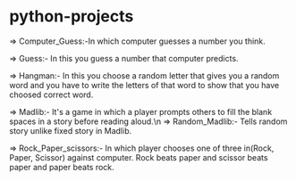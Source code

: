 # python-projects
=> Computer_Guess:-In which computer guesses a number you think.





=> Guess:- In this you guess a number that computer predicts.






=> Hangman:- In this you choose a random letter that gives you a random word and you have to write the letters of that word to show that you have choosed correct word.






=> Madlib:- It's a game in which a player prompts others to fill the blank spaces in a story before reading aloud.\n
=> Random_Madlib:- Tells random story unlike fixed story in Madlib.





=> Rock_Paper_scissors:- In which player chooses one of three in(Rock, Paper, Scissor) against computer. Rock beats paper and scissor beats paper and paper beats rock.
